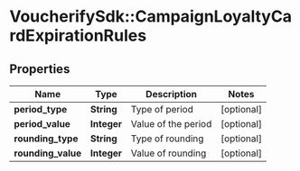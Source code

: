 # VoucherifySdk::CampaignLoyaltyCardExpirationRules

## Properties

| Name | Type | Description | Notes |
| ---- | ---- | ----------- | ----- |
| **period_type** | **String** | Type of period | [optional] |
| **period_value** | **Integer** | Value of the period | [optional] |
| **rounding_type** | **String** | Type of rounding | [optional] |
| **rounding_value** | **Integer** | Value of rounding | [optional] |


